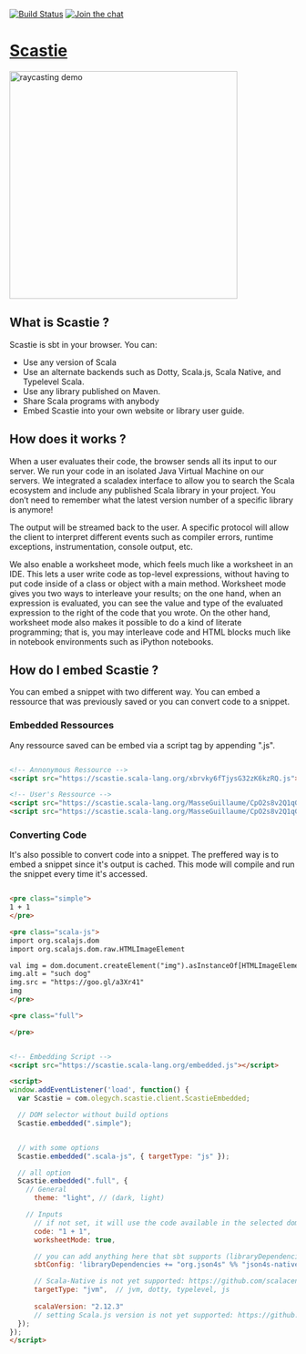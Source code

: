 [![Build Status](https://travis-ci.org/scalacenter/scastie.svg?branch=master)](
  https://travis-ci.org/scalacenter/scastie
) [![Join the chat](https://badges.gitter.im/scalacenter/scastie.svg)](
  https://gitter.im/scalacenter/scastie
)

# [Scastie](https://scastie.scala-lang.org)

<a href="https://scastie.scala-lang.org/004L3z36R6e55O5BvBab7Q">
  <img alt="raycasting demo" src="http://scala-lang.org/resources/img/blog/scastie/scastie2.png" style="width: 400px;">
</a>

## What is Scastie ?

Scastie is sbt in your browser. You can:

* Use any version of Scala
* Use an alternate backends such as Dotty, Scala.js, Scala Native, and Typelevel Scala.
* Use any library published on Maven.
* Share Scala programs with anybody
* Embed Scastie into your own website or library user guide.

## How does it works ?

When a user evaluates their code, the browser sends all its input to our server.
We run your code in an isolated Java Virtual Machine on our servers.
We integrated a scaladex interface to allow you to search the Scala ecosystem
and include any published Scala library in your project. You don’t need to
remember what the latest version number of a specific library is anymore!

The output will be streamed back to the user. A specific protocol will allow
the client to interpret different events such as compiler errors,
runtime exceptions, instrumentation, console output, etc.

We also enable a worksheet mode, which feels much like a worksheet in an IDE.
This lets a user write code as top-level expressions, without having to put
code inside of a class or object with a main method. Worksheet mode gives you
two ways to interleave your results; on the one hand, when an expression
is evaluated, you can see the value and type of the evaluated expression
to the right of the code that you wrote. On the other hand, worksheet mode
also makes it possible to do a kind of literate programming; that is, you
may interleave code and HTML blocks much like in notebook environments
such as iPython notebooks.

## How do I embed Scastie ?

You can embed a snippet with two different way. You can embed a ressource that
was previously saved or you can convert code to a snippet.

### Embedded Ressources

Any ressource saved can be embed via a script tag by appending ".js".

```html

<!-- Annonymous Ressource -->
<script src="https://scastie.scala-lang.org/xbrvky6fTjysG32zK6kzRQ.js"></script>

<!-- User's Ressource -->
<script src="https://scastie.scala-lang.org/MasseGuillaume/CpO2s8v2Q1qGdO3vROYjfg.js"></script>
<script src="https://scastie.scala-lang.org/MasseGuillaume/CpO2s8v2Q1qGdO3vROYjfg/1.js"></script>
```

### Converting Code

It's also possible to convert code into a snippet. The preffered way is to embed
a snippet since it's output is cached. This mode will compile and run the snippet
every time it's accessed.

```html

<pre class="simple">
1 + 1
</pre>

<pre class="scala-js">
import org.scalajs.dom
import org.scalajs.dom.raw.HTMLImageElement

val img = dom.document.createElement("img").asInstanceOf[HTMLImageElement]
img.alt = "such dog" 
img.src = "https://goo.gl/a3Xr41"
img
</pre>

<pre class="full">

</pre>


<!-- Embedding Script -->
<script src="https://scastie.scala-lang.org/embedded.js"></script>

<script>
window.addEventListener('load', function() {
  var Scastie = com.olegych.scastie.client.ScastieEmbedded;

  // DOM selector without build options
  Scastie.embedded(".simple");


  // with some options
  Scastie.embedded(".scala-js", { targetType: "js" });

  // all option
  Scastie.embedded(".full", {
    // General
      theme: "light", // (dark, light)

    // Inputs
      // if not set, it will use the code available in the selected dom element
      code: "1 + 1",
      worksheetMode: true,

      // you can add anything here that sbt supports (libraryDependencies, scalacOption, etc)
      sbtConfig: 'libraryDependencies += "org.json4s" %% "json4s-native" % "3.5.2"',

      // Scala-Native is not yet supported: https://github.com/scalacenter/scastie/issues/50
      targetType: "jvm",  // jvm, dotty, typelevel, js
      
      scalaVersion: "2.12.3"
      // setting Scala.js version is not yet supported: https://github.com/scalacenter/scastie/issues/228
  });
});
</script>
```